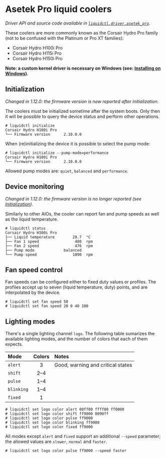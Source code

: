 # Asetek Pro liquid coolers
_Driver API and source code available in [`liquidctl.driver.asetek_pro`](../liquidctl/driver/asetek_pro.py)._

These coolers are more commonly known as the Corsair Hydro Pro family (not to
be confused with the Platinum or Pro XT families):

- Corsair Hydro H100i Pro
- Corsair Hydro H115i Pro
- Corsair Hydro H150i Pro

**Note: a custom kernel driver is necessary on Windows (see: [Installing on
Windows](../README.md#windows-system-level-dependencies)).**

## Initialization
[Initialization]: #initialization

_Changed in 1.12.0: the firmware version is now reported after
initialization._<br>

The coolers must be initialized sometime after the system boots.  Only then it
will be possible to query the device status and perform other operations.

```
# liquidctl initialize
Corsair Hydro H100i Pro
└── Firmware version      2.10.0.0
```

When (re)initializing the device it is possible to select the pump mode:

```
# liquidctl initialize --pump-mode=performance
Corsair Hydro H100i Pro
└── Firmware version      2.10.0.0
```

Allowed pump modes are: `quiet`, `balanced` and `performance`.

## Device monitoring

_Changed in 1.12.0: the firmware version is no longer reported (see
[Initialization])._<br>

Similarly to other AIOs, the cooler can report fan and pump speeds as well as
the liquid temperature.

```
# liquidctl status
Corsair Hydro H100i Pro
├── Liquid temperature        28.7  °C
├── Fan 1 speed                480  rpm
├── Fan 2 speed                476  rpm
├── Pump mode             balanced
└── Pump speed                1890  rpm
```

## Fan speed control

Fan speeds can be configured either to fixed duty values or profiles.  The
profiles accept up to seven (liquid temperature, duty) points, and are
interpolated by the device.

```
# liquidctl set fan speed 50
# liquidctl set fan speed 20 0 40 100
```

## Lighting modes

There's a single lighting channel `logo`.  The following table sumarizes the
available lighting modes, and the number of colors that each of them expects.

| Mode | Colors | Notes |
| :-- | :--: | :-- |
| `alert` | 3 | Good, warning and critical states |
| `shift` | 2–4 ||
| `pulse` | 1–4 ||
| `blinking` | 1–4 ||
| `fixed` | 1 ||

```
# liquidctl set logo color alert 00ff00 ffff00 ff0000
# liquidctl set logo color shift ff9000 0090ff
# liquidctl set logo color pulse ff9000
# liquidctl set logo color blinking ff9000
# liquidctl set logo color fixed ff9000
```

All modes except `alert` and `fixed` support an additional `--speed` parameter;
the allowed values are `slower`, `normal` and `faster`.

```
# liquidctl set logo color pulse ff9000 --speed faster
```
